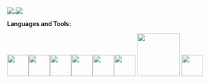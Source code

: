 <!--https://github.com/kautukkundan/Awesome-Profile-README-templates -->
<a href="https://github.com/anuraghazra/github-readme-stats">
  <img align="center" src="https://github-readme-stats.vercel.app/api?username=erik-123&hide=stars,issues&count_private=true&show_icons=true"/>
</a>

<a href="https://github.com/anuraghazra/github-readme-stats">
  <img align="center" src="https://github-readme-stats.vercel.app/api/top-langs/?username=erik-123&layout=compact" />
</a>

<!--<a href="https://github.com/erik-123?tab=repositories">
  <img width="500px" src="https://github-readme-stats.anuraghazra1.vercel.app/api/top-langs/?username=erik-123&count_private=true&layout=compact&hide=makefile,shell&hide_title=true&hide_border=true" />
</a> -->


**Languages and Tools:** 
<p align="left">
  <img src="https://media3.giphy.com/media/kdFc8fubgS31b8DsVu/giphy.webp" width="50"><img src="https://media.giphy.com/media/SU2ic3wTfuC6JhD1lA/giphy.gif" width="50"><img src="https://media3.giphy.com/media/ln7z2eWriiQAllfVcn/200w.webp" width="50"><img src="https://i.giphy.com/media/LMt9638dO8dftAjtco/200.webp" width="50"><img src="https://i.giphy.com/media/eNAsjO55tPbgaor7ma/200w.webp" width="50"><img src="https://i.giphy.com/media/IdyAQJVN2kVPNUrojM/200.webp" width="50">
 <img src="https://nexax.in/wp-content/uploads/2020/11/java-1.gif" width="100">
   <img src="https://fullportable.com/wp-content/uploads/2021/01/Microsoft-Visual-Studio-Crack.png" width="50">

<!--
**erik-123/erik-123** is a ✨ _special_ ✨ repository because its `README.md` (this file) appears on your GitHub profile.

Here are some ideas to get you started:

- 🔭 I’m currently working on ...
- 🌱 I’m currently learning ...
- 👯 I’m looking to collaborate on ...
- 🤔 I’m looking for help with ...
- 💬 Ask me about ...
- 📫 How to reach me: ...
- 😄 Pronouns: ...
- ⚡ Fun fact: ...
-->
